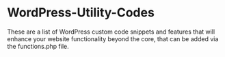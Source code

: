 # WordPress-Utility-Codes
These are a list of WordPress custom code snippets and features that will enhance your website functionality beyond the core, that can be added via the functions.php file.
